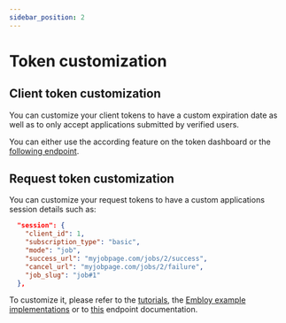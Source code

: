 ```yaml
---
sidebar_position: 2
---
```


# Token customization

## Client token customization

You can customize your client tokens to have a custom expiration date as well as to only accept applications submitted by verified users.

You can either use the according feature on the token dashboard or the [following endpoint](https://www.postman.com/embloy/workspace/embloy-workspace/request/24977803-86b2cf1c-b02e-4d83-b65f-9c5e03cc89c4).

## Request token customization

You can customize your request tokens to have a custom applications session details such as:
```JSON
  "session": {
    "client_id": 1,
    "subscription_type": "basic",
    "mode": "job",
    "success_url": "myjobpage.com/jobs/2/success",
    "cancel_url": "myjobpage.com/jobs/2/failure",
    "job_slug": "job#1"
  },
```

To customize it, please refer to the [tutorials](/docs/category/tutorial---extras), the [Embloy example implementations](https://github.com/embloy/embloy-examples) or to [this](https://www.postman.com/embloy/workspace/embloy-workspace/request/24977803-7629b41f-882f-4897-bacd-5b900378eac6) endpoint documentation.